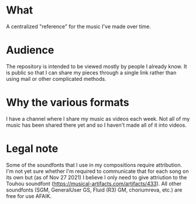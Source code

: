 # What
A centralized "reference" for the music I've made over time.
# Audience
The repository is intended to be viewed mostly by people I already know. It is public
so that I can share my pieces through a single link rather than using mail or other
complicated methods.
# Why the various formats
I have a channel where I share my music as videos each week. Not all of my music has been shared
there yet and so I haven't made all of it into videos.
# Legal note
Some of the soundfonts that I use in my compositions require attribution. I'm not yet sure whether
I'm required to communicate that for each song on its own but (as of Nov 27 2021) I believe I only
need to give attriution to the Touhou soundfont (https://musical-artifacts.com/artifacts/433). All
other soundfonts (SGM, GeneralUser GS, Fluid (R3) GM, choriumreva, etc.) are free for use AFAIK.

